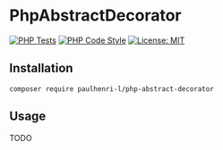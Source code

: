 # PhpAbstractDecorator

[![PHP Tests](https://github.com/paulhenri-l/php-abstract-decorator/actions/workflows/php-tests.yml/badge.svg)](https://github.com/paulhenri-l/php-abstract-decorator/actions/workflows/php-tests.yml)
[![PHP Code Style](https://github.com/paulhenri-l/php-abstract-decorator/actions/workflows/php-code-style.yml/badge.svg)](https://github.com/paulhenri-l/php-abstract-decorator/actions/workflows/php-code-style.yml)
[![License: MIT](https://img.shields.io/badge/License-MIT-blue.svg)](LICENSE)

## Installation

```
composer require paulhenri-l/php-abstract-decorator
```

## Usage

TODO
